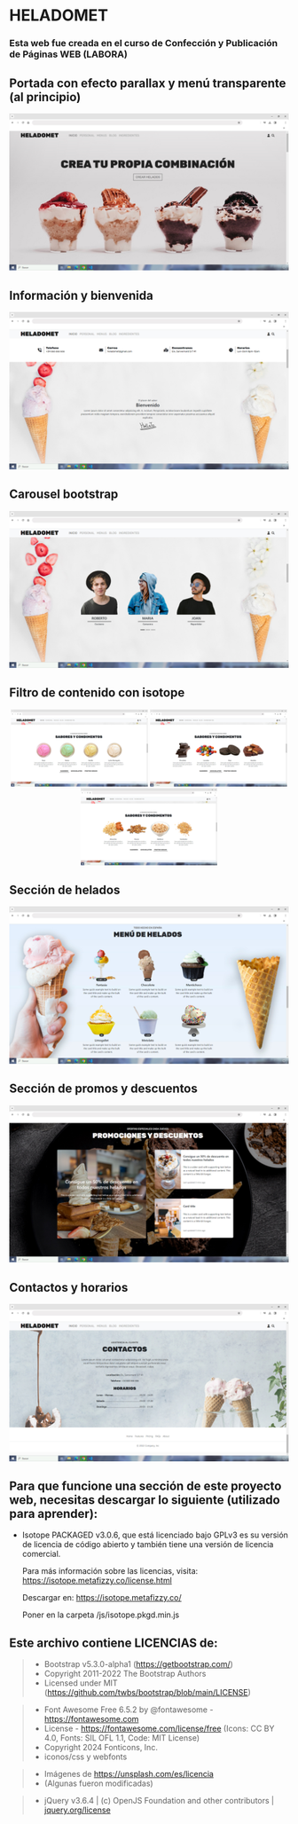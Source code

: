 # HELADOMET

### Esta web fue creada en el curso de Confección y Publicación de Páginas WEB (LABORA)

## Portada con efecto parallax y menú transparente (al principio)

<img src="https://github.com/SergiCodeDev/HELADOMET/blob/main/README/01HELADOS.jpg?raw=true" alt="portada">

## Información y bienvenida

<img src="https://github.com/SergiCodeDev/HELADOMET/blob/main/README/02HELADOS.jpg?raw=true" alt="Información y bienvenida">

## Carousel bootstrap

<img src="https://github.com/SergiCodeDev/HELADOMET/blob/main/README/03HELADOS.jpg?raw=true" alt="Carousel">

## Filtro de contenido con isotope

<p align="center">
<img src="https://github.com/SergiCodeDev/HELADOMET/blob/main/README/04HELADOS1.jpg?raw=true" alt="portada" width="49%">
<img src="https://github.com/SergiCodeDev/HELADOMET/blob/main/README/04HELADOS2.jpg?raw=true" alt="portada" width="49%">
<img src="https://github.com/SergiCodeDev/HELADOMET/blob/main/README/04HELADOS3.jpg?raw=true" alt="portada" width="49%">
</p>

## Sección de helados

<img src="https://github.com/SergiCodeDev/HELADOMET/blob/main/README/05HELADOS.jpg?raw=true" alt="helados">

## Sección de promos y descuentos

<img src="https://github.com/SergiCodeDev/HELADOMET/blob/main/README/06HELADOS.jpg?raw=true" alt="promos y descuentos">

## Contactos y horarios

<img src="https://github.com/SergiCodeDev/HELADOMET/blob/main/README/07HELADOS.jpg?raw=true" alt="Contactos y horarios">

## Para que funcione una sección de este proyecto web, necesitas descargar lo siguiente (utilizado para aprender):

- Isotope PACKAGED v3.0.6, que está licenciado bajo GPLv3 es su versión de licencia de código abierto y también tiene una versión de licencia comercial.

    Para más información sobre las licencias, visita: https://isotope.metafizzy.co/license.html

    Descargar en: https://isotope.metafizzy.co/

    Poner en la carpeta /js/isotope.pkgd.min.js

## Este archivo contiene LICENCIAS de:

> * Bootstrap  v5.3.0-alpha1 (https://getbootstrap.com/)
> * Copyright 2011-2022 The Bootstrap Authors
> * Licensed under MIT (https://github.com/twbs/bootstrap/blob/main/LICENSE)


> * Font Awesome Free 6.5.2 by @fontawesome - https://fontawesome.com
> * License - https://fontawesome.com/license/free (Icons: CC BY 4.0, Fonts: SIL OFL 1.1, Code: MIT License)
> * Copyright 2024 Fonticons, Inc.
> * iconos/css y webfonts

> * Imágenes de https://unsplash.com/es/licencia
> * (Algunas fueron modificadas)

> * jQuery v3.6.4 | (c) OpenJS Foundation and other contributors | [jquery.org/license](https://jquery.com/license/)